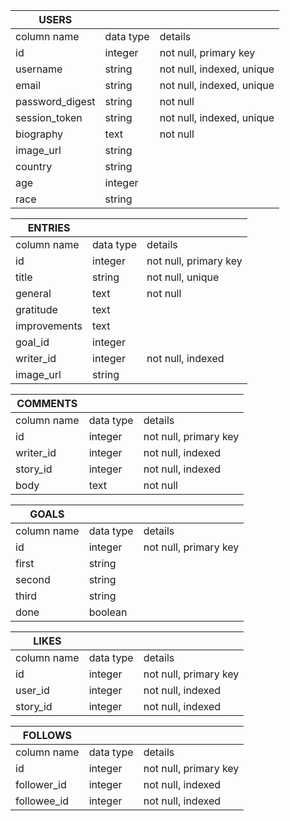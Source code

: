 | USERS           |           |                           |
|-----------------|-----------|---------------------------|
| column name     | data type | details                   |
| id              | integer   | not null, primary key     |
| username        | string    | not null, indexed, unique |
| email           | string    | not null, indexed, unique |
| password_digest | string    | not null                  |
| session_token   | string    | not null, indexed, unique |
| biography       | text      | not null                  |
| image_url       | string    |                           |
| country     | string    |                           |
| age       | integer    |                           |
| race       | string    |                           |


| ENTRIES     |           |                       |
|-------------|-----------|-----------------------|
| column name | data type | details               |
| id          | integer   | not null, primary key |
| title       | string    | not null, unique      |
| general        | text      | not null              |
| gratitude        | text      |            |
| improvements        | text      |            |
| goal_id        | integer      |            |
| writer_id   | integer   | not null, indexed     |
| image_url   | string    |              |


| COMMENTS     |           |                       |
|--------------|-----------|-----------------------|
| column name  | data type | details               |
| id           | integer   | not null, primary key |
| writer_id    | integer   | not null, indexed     |
| story_id     | integer   | not null, indexed     |
| body         | text      | not null              |


| GOALS     |           |                       |
|--------------|-----------|-----------------------|
| column name  | data type | details               |
| id           | integer   | not null, primary key |
| first        | string    |      |
| second        | string    |      |
| third        | string    |      |
| done        | boolean    |      |


| LIKES       |           |                       |
|-------------|-----------|-----------------------|
| column name | data type | details               |
| id          | integer   | not null, primary key |
| user_id     | integer   | not null, indexed     |
| story_id    | integer   | not null, indexed     |



| FOLLOWS       |           |                       |
|---------------|-----------|-----------------------|
| column name   | data type | details               |
| id            | integer   | not null, primary key |
| follower_id   | integer   | not null, indexed     |
| followee_id   | integer   | not null, indexed     |
